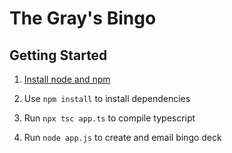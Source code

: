 # The Gray's Bingo

## Getting Started

1. [Install node and npm](https://docs.npmjs.com/downloading-and-installing-node-js-and-npm)

1. Use `npm install` to install dependencies

1. Run `npx tsc app.ts` to compile typescript

1. Run `node app.js` to create and email bingo deck
